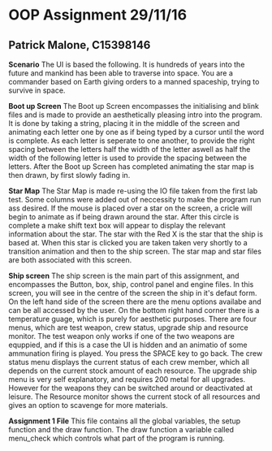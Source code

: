 # OOP Assignment 29/11/16
## Patrick Malone, C15398146

**Scenario**
The UI is based the following. It is hundreds of years into the future and mankind has been able to traverse 
into space. You are a commander based on Earth giving orders to a manned spaceship, trying to survive in 
space. 

**Boot up Screen**
The Boot up Screen encompasses the initialising and blink files and is made to provide an aesthetically 
pleasing intro into the program. It is done by taking a string, placing it in the middle of the screen
and animating each letter one by one as if being typed by a cursor until the word is complete. As each 
letter is seperate to one another, to provide the right spacing between the letters half the width of
the letter aswell as half the width of the following letter is used to provide the spacing between
the letters. After the Boot up Screen has completed animating the star map is then drawn, by first slowly
fading in.

**Star  Map**
The Star Map is made re-using the IO file taken from the first lab test. Some columns were added out of 
neccessity to make the program run ass desired. If the mouse is placed over a star on the screen, a cricle
will begin to animate as if being drawn around the star. After this circle is complete a make shift text box
will appear to display the relevant information about the star. The star with the Red X is the star that 
the ship is based at. When this star is clicked you are taken taken very shortly to a transition animation 
and then to the ship screen. The star map and star files are both associated with this screen.

**Ship screen**
The ship screen is the main part of this assignment, and encompasses the Button, box, ship, control panel 
and engine files. In this screen, you will see in the centre of the screen the ship in it's defaut form. 
On the left hand side of the screen there are the menu options availabe and can be all accessed by the 
user. On the bottom right hand corner there is a temperature guage, which is purely for aesthetic purposes.
There are four menus, which are test weapon, crew status, upgrade ship and resource monitor. 
The test weapon only works if one of the two weapons are equppied, and if this is a case the UI is hidden 
and an animatio of some ammunation firing is played. You press the SPACE key to go back. The crew status 
menu displays the current status of each crew member, which all depends on the current stock amount of 
each resource. The upgrade ship menu is very self explanatory, and requires 200 metal for all upgrades.
However for the weapons they can be switched around or deactivated at leisure. The Resource monitor shows
the current stock of all resources and gives an option to scavenge for more materials.

**Assignment 1 File**
This file contains all the global variables, the setup function and the draw function. The draw function
a variable called menu_check which controls what part of the program is running. 

